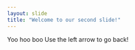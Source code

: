 ```yaml
---
layout: slide
title: "Welcome to our second slide!"
---
```

Yoo hoo boo
Use the left arrow to go back!
